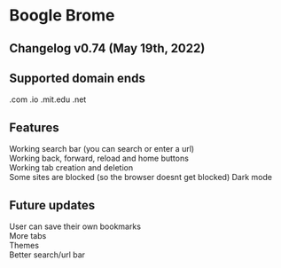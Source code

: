 # Boogle Brome 
## Changelog v0.74 (May 19th, 2022)  
  
## Supported domain ends  
.com  .io  .mit.edu  .net 
  
## Features  
Working search bar (you can search or enter a url)  
Working back, forward, reload and home buttons  
Working tab creation and deletion  
Some sites are blocked (so the browser doesnt get blocked)
Dark mode  

## Future updates
User can save their own bookmarks  
More tabs  
Themes  
Better search/url bar  
